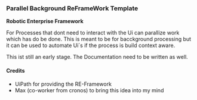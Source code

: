 ### Parallel Background ReFrameWork Template ###
**Robotic Enterprise Framework**

For Processes that dont need to interact with the Ui can parallize work which has do be done.
This is meant to be for bacckground processing but it can be used to automate Ui´s if the process is build context aware.

This ist still an early stage. The Documentation need to be written as well.

#### Credits ####
- UiPath for providing the RE-Framework
- Max (co-worker from cronos) to bring this idea into my mind
